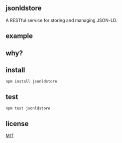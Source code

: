 ## jsonldstore

A RESTful service for storing and managing JSON-LD.

## example


## why?


## install

```Shell
npm install jsonldstore
```

## test

```Shell
npm test jsonldstore
```

## license

[MIT](http://opensource.org/licenses/MIT)